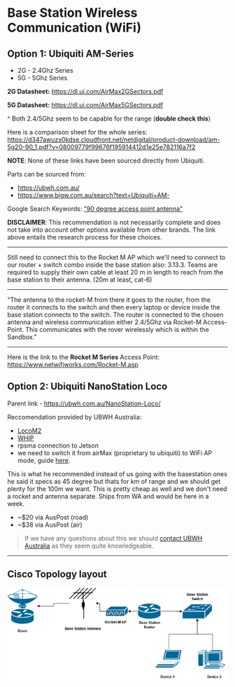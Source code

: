 # Base Station Wireless Communication (WiFi)

## Option 1: Ubiquiti AM-Series
- 2G - 2.4Ghz Series
- 5G - 5Ghz Series

**2G Datasheet:**
https://dl.ui.com/AirMax2GSectors.pdf

**5G Datasheet:**
https://dl.ui.com/AirMax5GSectors.pdf

^ Both 2.4/5Ghz seem to be capable for the range (**double check this**)

Here is a comparison sheet for the whole series:
https://d347awuzx0kdse.cloudfront.net/netdigital/product-download/am-5g20-90_1.pdf?v=08009779f99676f195914412d1e25e782116a7f2

**NOTE**: None of these links have been sourced directly from Ubiquiti.

Parts can be sourced from:
- https://ubwh.com.au/
- https://www.bigw.com.au/search?text=Ubiquiti+AM-

Google Search Keywords: ["90 degree access point antenna"](https://www.google.com/search?q=90+degree+access+point+antenna&rlz=1C1ONGR_enAU1125AU1125&oq=90+degree+acess+apoint&gs_lcrp=EgZjaHJvbWUqCQgCECEYChigATIGCAAQRRg5MgkIARAhGAoYoAEyCQgCECEYChigAdIBCDU1MTZqMGo3qAIAsAIA&sourceid=chrome&ie=UTF-8)

**DISCLAIMER**: This recommendation is not necessarily complete and does not take into account other options available from other brands. The link above entails the research process for these choices.

---
Still need to connect this to the Rocket M AP which we'll need to connect to our router + switch combo inside the base station
also: 
3.13.3. Teams are required to supply their own cable at least 20 m in length to reach from the base station to their antenna.
(20m at least, cat-6)

---
"The antenna to the rocket-M from there it goes to the router, from the router it connects to the switch and then every laptop or device inside the base station connects to the switch. The router is connected to the chosen antenna and wireless communication either 2.4/5Ghz via Rocket-M Access-Point. This communicates with the rover wirelessly which is within the Sandbox."

---
Here is the link to the **Rocket M Series** Access Point:
https://www.netwifiworks.com/Rocket-M.asp


## Option 2: Ubiquiti NanoStation Loco
Parent link - https://ubwh.com.au/NanoStation-Loco/

Reccomendation provided by UBWH Australia:
- [LocoM2](https://ubwh.com.au/Ubiquiti/NanoStation-Loco/LocoM2)
- [WHIP](https://ubwh.com.au/UBWH/Antennas-airMAX/ANT-WHIP-2G-02)
- rpsma connection to Jetson
- we need to switch it from airMax (proprietary to ubiquiti) to WiFi AP mode, guide [here](https://support.hostifi.com/en/articles/7913035-airmax-m-how-to-use-a-nanostation-as-an-outdoor-wifi-ap).

This is what he recommended instead of us going with the basestation ones
he said it specs as 45 degree but thats for km of range and we should get plenty for the 100m we want. This is pretty cheap as well and we don't need a rocket and antenna separate.
Ships from WA and would be here in a week.
- ~$20 via AusPost (road)
- ~$38 via AusPost (air)

> If we have any questions about this we should [contact UBWH Australia](https://ubwh.com.au/#:~:text=Secure%20Log%20Off-,HOW%20TO%20CONTACT%20US,-UBWH%20Australia%0A%2002) as they seem quite knowledgeable. 

---
## Cisco Topology layout
![Topology Layout](images/MARS_Networking.drawio.png)
